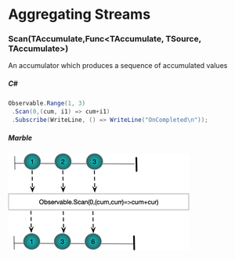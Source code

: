 ﻿# Aggregating Streams
### Scan(TAccumulate,Func<TAccumulate, TSource, TAccumulate>)
An accumulator which produces a sequence of accumulated values
##### C#
```csharp
Observable.Range(1, 3)
 .Scan(0,(cum, i1) => cum+i1)
 .Subscribe(WriteLine, () => WriteLine("OnCompleted\n"));
```
##### Marble
![Scan](Resources/Scan.png)
